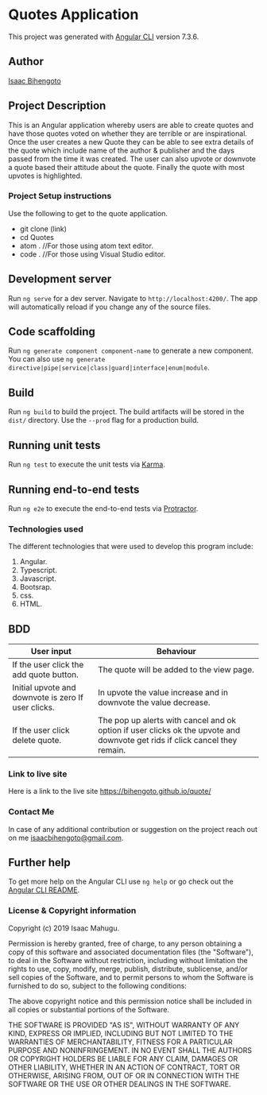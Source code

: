 # Quotes Application

This project was generated with [Angular CLI](https://github.com/angular/angular-cli) version 7.3.6.

## Author
[Isaac Bihengoto](link)

## Project Description
This is an Angular application whereby users are able to create quotes and have those quotes voted on whether they are terrible or are inspirational. Once the user creates a new Quote they can be able to see extra details of the quote which include name of the author & publisher and the days passed from the time it was created. The user can also upvote or downvote a quote based their attitude about the quote. Finally the quote with most upvotes is highlighted.

### Project Setup instructions
Use the following to get to the quote application.
- git clone (link)
- cd Quotes
- atom .  //For those using atom text editor.
- code .  //For those using Visual Studio editor.

## Development server

Run `ng serve` for a dev server. Navigate to `http://localhost:4200/`. The app will automatically reload if you change any of the source files.

## Code scaffolding

Run `ng generate component component-name` to generate a new component. You can also use `ng generate directive|pipe|service|class|guard|interface|enum|module`.

## Build

Run `ng build` to build the project. The build artifacts will be stored in the `dist/` directory. Use the `--prod` flag for a production build.

## Running unit tests

Run `ng test` to execute the unit tests via [Karma](https://karma-runner.github.io).

## Running end-to-end tests

Run `ng e2e` to execute the end-to-end tests via [Protractor](http://www.protractortest.org/).

### Technologies used
The different technologies that were used to develop this program include:
1. Angular.
2. Typescript.
3. Javascript.
4. Bootsrap.
5. css.
6. HTML.

## BDD

| User input                                          | Behaviour                                                                                                                   |
|-----------------------------------------------------|-----------------------------------------------------------------------------------------------------------------------------|
| If the user click the add quote button.             | The quote will be added to the view page.                                                                                   |
| Initial upvote and downvote is zero If user clicks. | In upvote the value increase and in downvote the value decrease.                                                            |
| If the user click delete quote.                     | The pop up alerts with cancel and ok option if user clicks ok the upvote and downvote get rids if click cancel they remain. |

### Link to live site
Here is a link to the live site https://bihengoto.github.io/quote/

### Contact Me
In case of any additional contribution or suggestion on the project reach out on me isaacbihengoto@gmail.com.

## Further help

To get more help on the Angular CLI use `ng help` or go check out the [Angular CLI README](https://github.com/angular/angular-cli/blob/master/README.md).


### License  & Copyright information
Copyright (c) 2019 Isaac Mahugu.

Permission is hereby granted, free of charge, to any person obtaining a copy
of this software and associated documentation files (the "Software"), to deal
in the Software without restriction, including without limitation the rights
to use, copy, modify, merge, publish, distribute, sublicense, and/or sell
copies of the Software, and to permit persons to whom the Software is
furnished to do so, subject to the following conditions:

The above copyright notice and this permission notice shall be included in all
copies or substantial portions of the Software.

THE SOFTWARE IS PROVIDED "AS IS", WITHOUT WARRANTY OF ANY KIND, EXPRESS OR
IMPLIED, INCLUDING BUT NOT LIMITED TO THE WARRANTIES OF MERCHANTABILITY,
FITNESS FOR A PARTICULAR PURPOSE AND NONINFRINGEMENT. IN NO EVENT SHALL THE
AUTHORS OR COPYRIGHT HOLDERS BE LIABLE FOR ANY CLAIM, DAMAGES OR OTHER
LIABILITY, WHETHER IN AN ACTION OF CONTRACT, TORT OR OTHERWISE, ARISING FROM,
OUT OF OR IN CONNECTION WITH THE SOFTWARE OR THE USE OR OTHER DEALINGS IN THE
SOFTWARE.
